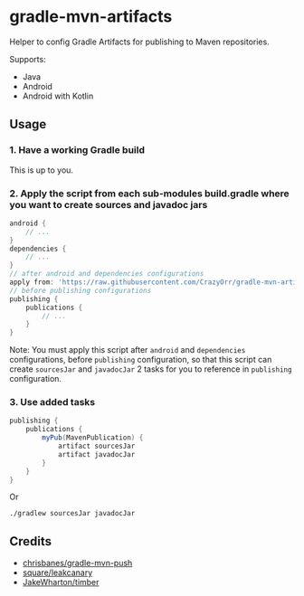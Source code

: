 # gradle-mvn-artifacts
Helper to config Gradle Artifacts for publishing to Maven repositories.

Supports:
- Java
- Android
- Android with Kotlin

## Usage

### 1. Have a working Gradle build
This is up to you.

### 2. Apply the script from each sub-modules build.gradle where you want to create sources and javadoc jars
```gradle
android {
    // ...
}
dependencies {
    // ...
}
// after android and dependencies configurations
apply from: 'https://raw.githubusercontent.com/CrazyOrr/gradle-mvn-artifacts/master/gradle-mvn-artifacts.gradle'
// before publishing configurations
publishing {
    publications {
        // ...
    }
}
```
Note: You must apply this script after `android` and `dependencies` configurations, before `publishing` configuration,
so that this script can create `sourcesJar` and `javadocJar` 2 tasks for you to reference in `publishing` configuration.

### 3. Use added tasks
```gradle
publishing {
    publications {
        myPub(MavenPublication) {
            artifact sourcesJar
            artifact javadocJar
        }
    }
}
```
Or
```
./gradlew sourcesJar javadocJar
```

## Credits
- [chrisbanes/gradle-mvn-push](https://github.com/chrisbanes/gradle-mvn-push)
- [square/leakcanary](https://github.com/square/leakcanary/blob/master/gradle/gradle-mvn-push.gradle)
- [JakeWharton/timber](https://github.com/JakeWharton/timber/blob/master/gradle/gradle-mvn-push.gradle)